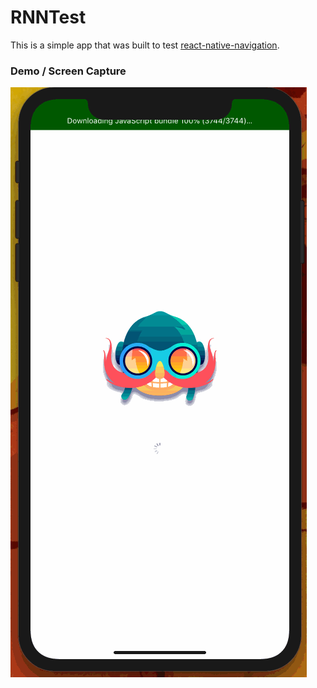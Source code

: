# RNNTest

This is a simple app that was built to test [react-native-navigation](https://github.com/wix/react-native-navigation).

### Demo / Screen Capture

![](RRNDemo.gif)
